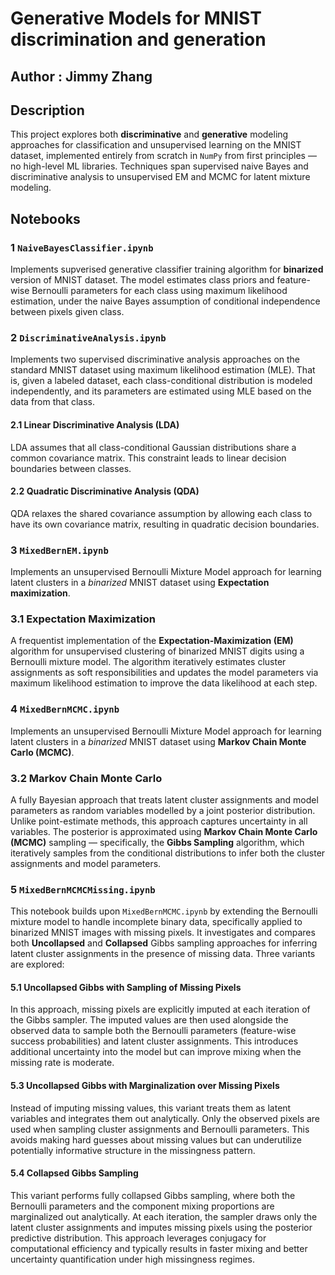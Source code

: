 # Generative Models for MNIST discrimination and generation
## Author : Jimmy Zhang

## Description
This project explores both **discriminative** and **generative** modeling approaches for classification and unsupervised learning on the MNIST dataset, implemented entirely from scratch in `NumPy` from first principles — no high-level ML libraries. Techniques span supervised naive Bayes and discriminative analysis to unsupervised EM and MCMC for latent mixture modeling.

## Notebooks
### 1 `NaiveBayesClassifier.ipynb`
Implements supverised generative classifier training algorithm for **binarized** version of MNIST dataset.  The model estimates class priors and feature-wise Bernoulli parameters for each class using maximum likelihood estimation, under the naive Bayes assumption of conditional independence between pixels given class.


### 2 `DiscriminativeAnalysis.ipynb`
Implements two supervised discriminative analysis approaches on the standard MNIST dataset using maximum likelihood estimation (MLE). That is, given a labeled dataset, each class-conditional distribution is modeled independently, and its parameters are estimated using MLE based on the data from that class.
#### 2.1 Linear Discriminative Analysis (LDA)  
LDA assumes that all class-conditional Gaussian distributions share a common covariance matrix. This constraint leads to linear decision boundaries between classes.
   
#### 2.2 Quadratic Discriminative Analysis (QDA)
QDA relaxes the shared covariance assumption by allowing each class to have its own covariance matrix, resulting in quadratic decision boundaries.

### 3 `MixedBernEM.ipynb`
Implements an unsupervised Bernoulli Mixture Model approach for learning latent clusters in a *binarized* MNIST dataset using **Expectation maximization**.  

### 3.1 Expectation Maximization
A frequentist implementation of the **Expectation-Maximization (EM)** algorithm for unsupervised clustering of binarized MNIST digits using a Bernoulli mixture model. The algorithm iteratively estimates cluster assignments as soft responsibilities and updates the model parameters via maximum likelihood estimation to improve the data likelihood at each step.

### 4 `MixedBernMCMC.ipynb`

Implements an unsupervised Bernoulli Mixture Model approach for learning latent clusters in a *binarized* MNIST dataset using **Markov Chain Monte Carlo (MCMC)**.  

### 3.2 Markov Chain Monte Carlo
A fully Bayesian approach that treats latent cluster assignments and model parameters as random variables modelled by a joint posterior distribution. Unlike point-estimate methods, this approach captures uncertainty in all variables. The posterior is approximated using **Markov Chain Monte Carlo (MCMC)** sampling — specifically, the **Gibbs Sampling** algorithm, which iteratively samples from the conditional distributions to infer both the cluster assignments and model parameters.

### 5 `MixedBernMCMCMissing.ipynb`
This notebook builds upon `MixedBernMCMC.ipynb` by extending the Bernoulli mixture model to handle incomplete binary data, specifically applied to binarized MNIST images with missing pixels. It investigates and compares both **Uncollapsed** and **Collapsed** Gibbs sampling approaches for inferring latent cluster assignments in the presence of missing data. Three variants are explored:

#### 5.1 Uncollapsed Gibbs with Sampling of Missing Pixels
In this approach, missing pixels are explicitly imputed at each iteration of the Gibbs sampler. The imputed values are then used alongside the observed data to sample both the Bernoulli parameters (feature-wise success probabilities) and latent cluster assignments. This introduces additional uncertainty into the model but can improve mixing when the missing rate is moderate.

#### 5.3 Uncollapsed Gibbs with Marginalization over Missing Pixels
Instead of imputing missing values, this variant treats them as latent variables and integrates them out analytically. Only the observed pixels are used when sampling cluster assignments and Bernoulli parameters. This avoids making hard guesses about missing values but can underutilize potentially informative structure in the missingness pattern.

#### 5.4 Collapsed Gibbs Sampling
This variant performs fully collapsed Gibbs sampling, where both the Bernoulli parameters and the component mixing proportions are marginalized out analytically. At each iteration, the sampler draws only the latent cluster assignments and imputes missing pixels using the posterior predictive distribution. This approach leverages conjugacy for computational efficiency and typically results in faster mixing and better uncertainty quantification under high missingness regimes.